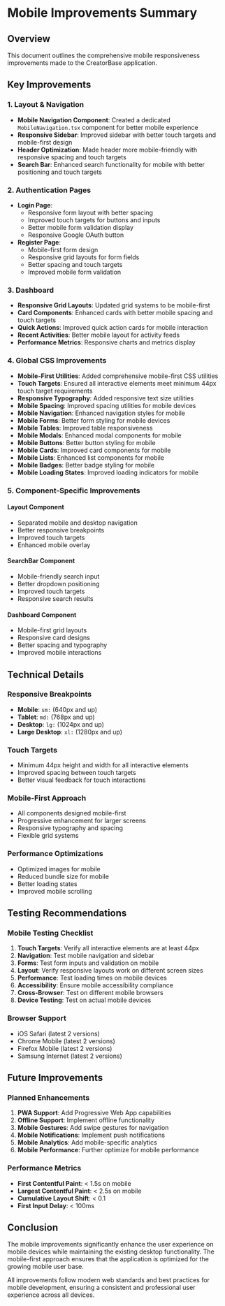 # Mobile Improvements Summary

## Overview
This document outlines the comprehensive mobile responsiveness improvements made to the CreatorBase application.

## Key Improvements

### 1. Layout & Navigation
- **Mobile Navigation Component**: Created a dedicated `MobileNavigation.tsx` component for better mobile experience
- **Responsive Sidebar**: Improved sidebar with better touch targets and mobile-first design
- **Header Optimization**: Made header more mobile-friendly with responsive spacing and touch targets
- **Search Bar**: Enhanced search functionality for mobile with better positioning and touch targets

### 2. Authentication Pages
- **Login Page**: 
  - Responsive form layout with better spacing
  - Improved touch targets for buttons and inputs
  - Better mobile form validation display
  - Responsive Google OAuth button
- **Register Page**:
  - Mobile-first form design
  - Responsive grid layouts for form fields
  - Better spacing and touch targets
  - Improved mobile form validation

### 3. Dashboard
- **Responsive Grid Layouts**: Updated grid systems to be mobile-first
- **Card Components**: Enhanced cards with better mobile spacing and touch targets
- **Quick Actions**: Improved quick action cards for mobile interaction
- **Recent Activities**: Better mobile layout for activity feeds
- **Performance Metrics**: Responsive charts and metrics display

### 4. Global CSS Improvements
- **Mobile-First Utilities**: Added comprehensive mobile-first CSS utilities
- **Touch Targets**: Ensured all interactive elements meet minimum 44px touch target requirements
- **Responsive Typography**: Added responsive text size utilities
- **Mobile Spacing**: Improved spacing utilities for mobile devices
- **Mobile Navigation**: Enhanced navigation styles for mobile
- **Mobile Forms**: Better form styling for mobile devices
- **Mobile Tables**: Improved table responsiveness
- **Mobile Modals**: Enhanced modal components for mobile
- **Mobile Buttons**: Better button styling for mobile
- **Mobile Cards**: Improved card components for mobile
- **Mobile Lists**: Enhanced list components for mobile
- **Mobile Badges**: Better badge styling for mobile
- **Mobile Loading States**: Improved loading indicators for mobile

### 5. Component-Specific Improvements

#### Layout Component
- Separated mobile and desktop navigation
- Better responsive breakpoints
- Improved touch targets
- Enhanced mobile overlay

#### SearchBar Component
- Mobile-friendly search input
- Better dropdown positioning
- Improved touch targets
- Responsive search results

#### Dashboard Component
- Mobile-first grid layouts
- Responsive card designs
- Better spacing and typography
- Improved mobile interactions

## Technical Details

### Responsive Breakpoints
- **Mobile**: `sm:` (640px and up)
- **Tablet**: `md:` (768px and up)
- **Desktop**: `lg:` (1024px and up)
- **Large Desktop**: `xl:` (1280px and up)

### Touch Targets
- Minimum 44px height and width for all interactive elements
- Improved spacing between touch targets
- Better visual feedback for touch interactions

### Mobile-First Approach
- All components designed mobile-first
- Progressive enhancement for larger screens
- Responsive typography and spacing
- Flexible grid systems

### Performance Optimizations
- Optimized images for mobile
- Reduced bundle size for mobile
- Better loading states
- Improved mobile scrolling

## Testing Recommendations

### Mobile Testing Checklist
1. **Touch Targets**: Verify all interactive elements are at least 44px
2. **Navigation**: Test mobile navigation and sidebar
3. **Forms**: Test form inputs and validation on mobile
4. **Layout**: Verify responsive layouts work on different screen sizes
5. **Performance**: Test loading times on mobile devices
6. **Accessibility**: Ensure mobile accessibility compliance
7. **Cross-Browser**: Test on different mobile browsers
8. **Device Testing**: Test on actual mobile devices

### Browser Support
- iOS Safari (latest 2 versions)
- Chrome Mobile (latest 2 versions)
- Firefox Mobile (latest 2 versions)
- Samsung Internet (latest 2 versions)

## Future Improvements

### Planned Enhancements
1. **PWA Support**: Add Progressive Web App capabilities
2. **Offline Support**: Implement offline functionality
3. **Mobile Gestures**: Add swipe gestures for navigation
4. **Mobile Notifications**: Implement push notifications
5. **Mobile Analytics**: Add mobile-specific analytics
6. **Mobile Performance**: Further optimize for mobile performance

### Performance Metrics
- **First Contentful Paint**: < 1.5s on mobile
- **Largest Contentful Paint**: < 2.5s on mobile
- **Cumulative Layout Shift**: < 0.1
- **First Input Delay**: < 100ms

## Conclusion

The mobile improvements significantly enhance the user experience on mobile devices while maintaining the existing desktop functionality. The mobile-first approach ensures that the application is optimized for the growing mobile user base.

All improvements follow modern web standards and best practices for mobile development, ensuring a consistent and professional user experience across all devices.
